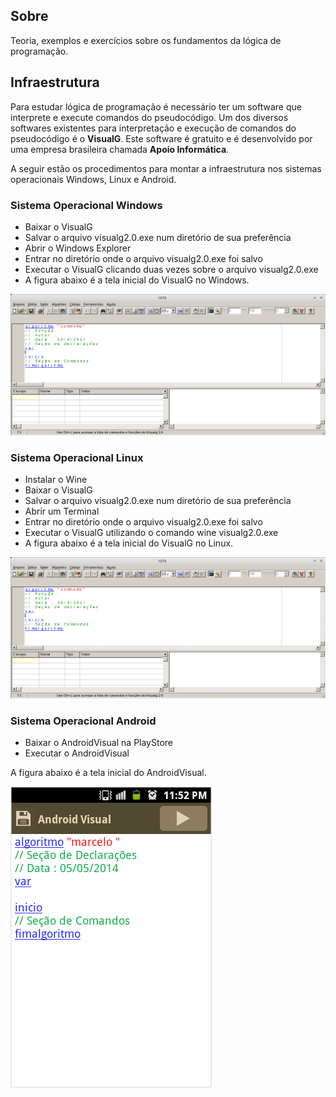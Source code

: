 ## Sobre
Teoria, exemplos e exercícios sobre os fundamentos da lógica de programação.

## Infraestrutura
Para estudar lógica de programação é necessário ter um software que interprete e execute comandos do pseudocódigo. Um dos diversos softwares existentes para interpretação e execução de comandos do pseudocódigo é o **VisualG**. Este software é gratuito e é desenvolvido por uma empresa brasileira chamada **Apoio Informática**.

A seguir estão os procedimentos para montar a infraestrutura nos sistemas operacionais Windows, Linux e Android.

### Sistema Operacional Windows
* Baixar o VisualG
* Salvar o arquivo visualg2.0.exe num diretório de sua preferência
* Abrir o Windows Explorer
* Entrar no diretório onde o arquivo visualg2.0.exe foi salvo
* Executar o VisualG clicando duas vezes sobre o arquivo visualg2.0.exe
* A figura abaixo é a tela inicial do VisualG no Windows.

![](referencias/visualg2.0-telainicial.png)

### Sistema Operacional Linux

* Instalar o Wine
* Baixar o VisualG
* Salvar o arquivo visualg2.0.exe num diretório de sua preferência
* Abrir um Terminal
* Entrar no diretório onde o arquivo visualg2.0.exe foi salvo
* Executar o VisualG utilizando o comando wine visualg2.0.exe
* A figura abaixo é a tela inicial do VisualG no Linux.

![](referencias/visualg2.0-telainicial.png)

### Sistema Operacional Android
* Baixar o AndroidVisual na PlayStore
* Executar o AndroidVisual

A figura abaixo é a tela inicial do AndroidVisual.

![](referencias/androidvisual-telainicial.png)
